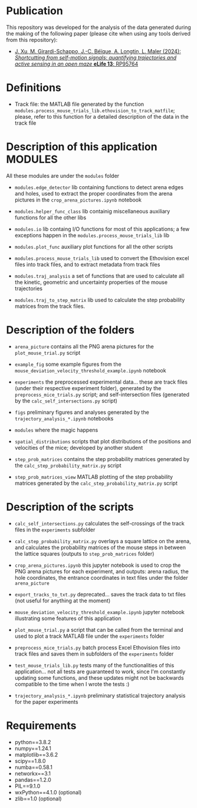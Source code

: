 # Publication

This repository was developed for the analysis of the data generated during the making of the following paper (please cite when using any tools derived from this repository):

- [ J. Xu, M. Girardi-Schappo, J.-C. Béïque, A. Longtin, L. Maler (2024): _Shortcutting from self-motion signals: quantifying trajectories and active sensing in an open maze_ **eLife 13**: RP95764](https://elifesciences.org/reviewed-preprints/95764)

# Definitions

- Track file: the MATLAB file generated by the function `modules.process_mouse_trials_lib.ethovision_to_track_matfile`;
              please, refer to this function for a detailed description of the data in the track file

# Description of this application MODULES

All these modules are under the `modules` folder

- `modules.edge_detector`
lib containing functions to detect arena edges and holes, used to extract the proper coordinates from the arena pictures in the `crop_arena_pictures.ipynb` notebook

- `modules.helper_func_class`
lib containig miscellaneous auxiliary functions for all the other libs

- `modules.io`
lib containg I/O functions for most of this applications; a few exceptions happen in the `modules.process_mouse_trials_lib` lib

- `modules.plot_func`
auxiliary plot functions for all the other scripts

- `modules.process_mouse_trials_lib`
used to convert the Ethovision excel files into track files, and to extract metadata from track files

- `modules.traj_analysis`
a set of functions that are used to calculate all the kinetic, geometric and uncertainty properties of the mouse trajectories

- `modules.traj_to_step_matrix`
lib used to calculate the step probability matrices from the track files.

# Description of the folders

- `arena_picture`
contains all the PNG arena pictures for the `plot_mouse_trial.py` script

- `example_fig`
some example figures from the `mouse_deviation_velocity_threshold_example.ipynb` notebook

- `experiments`
the preprocessed experimental data...
these are track files (under their respective experiment folder), generated by the `preprocess_mice_trials.py` script;
and self-intersection files (generated by the `calc_self_intersections.py` script)

- `figs`
preliminary figures and analyses generated by the `trajectory_analysis_*.ipynb` notebooks

- `modules`
where the magic happens

- `spatial_distributions`
scripts that plot distributions of the positions and velocities of the mice; developed by another student

- `step_prob_matrices`
contains the step probability matrices generated by the `calc_step_probability_matrix.py` script

- `step_prob_matrices_view`
MATLAB plotting of the step probability matrices generated by the `calc_step_probability_matrix.py` script

# Description of the scripts

- `calc_self_intersections.py`
calculates the self-crossings of the track files in the `experiments` subfolder

- `calc_step_probability_matrix.py`
overlays a square lattice on the arena, and calculates the probability matrices of the mouse steps in between
the lattice squares (outputs to `step_prob_matrices` folder)

- `crop_arena_pictures.ipynb`
this jupyter notebook is used to crop the PNG arena pictures for each experiment, and outputs:
arena radius, the hole coordinates, the entrance coordinates in text files under the folder `arena_picture`

- `export_tracks_to_txt.py`
deprecated... saves the track data to txt files (not useful for anything at the moment)

- `mouse_deviation_velocity_threshold_example.ipynb`
jupyter notebook illustrating some features of this application

- `plot_mouse_trial.py`
a script that can be called from the terminal and used to plot a track MATLAB file under the `experiments` folder

- `preprocess_mice_trials.py`
batch process Excel Ethovision files into track files and saves them in subfolders of the `experiments` folder

- `test_mouse_trials_lib.py`
tests many of the functionalities of this application... not all tests are guaranteed to work, since I'm constantly updating some
functions, and these updates might not be backwards compatible to the time when I wrote the tests :)

- `trajectory_analysis_*.ipynb`
preliminary statistical trajectory analysis for the paper experiments

# Requirements

- python==3.8.2
- numpy==1.24.1
- matplotlib==3.6.2
- scipy==1.8.0
- numba==0.58.1
- networkx==3.1
- pandas==1.2.0
- PIL==9.1.0
- wxPython==4.1.0 (optional)
- zlib==1.0 (optional)